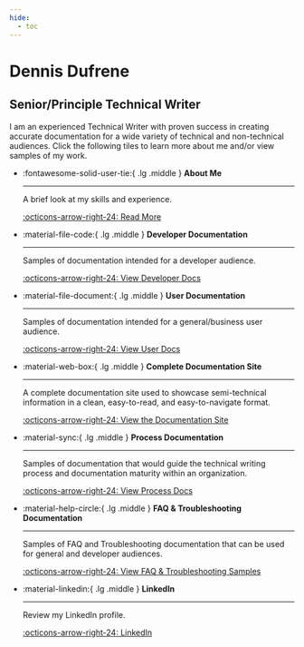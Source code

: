 ```yaml
---
hide:
  - toc
---
```


# Dennis Dufrene

## Senior/Principle Technical Writer

I am an experienced Technical Writer with proven success in creating accurate documentation for a wide variety of technical and non-technical audiences. Click the following tiles to learn more about me and/or view samples of my work.

<div class="grid cards" markdown>

-   :fontawesome-solid-user-tie:{ .lg .middle } __About Me__

    ---

    A brief look at my skills and experience.

    [:octicons-arrow-right-24: Read More](about_me.md)

-   :material-file-code:{ .lg .middle } __Developer Documentation__

    ---

    Samples of documentation intended for a developer audience.

    [:octicons-arrow-right-24: View Developer Docs](dev_doc_overview.md)

-   :material-file-document:{ .lg .middle } __User Documentation__

    ---

    Samples of documentation intended for a general/business user audience.

    [:octicons-arrow-right-24: View User Docs](enduser_doc_overview.md)

-   :material-web-box:{ .lg .middle } __Complete Documentation Site__

    ---

    A complete documentation site used to showcase semi-technical information in a clean, easy-to-read, and easy-to-navigate format.

    [:octicons-arrow-right-24: View the Documentation Site](complete-site.md)

-   :material-sync:{ .lg .middle } __Process Documentation__

    ---

    Samples of documentation that would guide the technical writing process and documentation maturity within an organization.

    [:octicons-arrow-right-24: View Process Docs](process_doc_overview.md)

-   :material-help-circle:{ .lg .middle } __FAQ & Troubleshooting Documentation__ 

    ---

    Samples of FAQ and Troubleshooting documentation that can be used for general and developer audiences.

    [:octicons-arrow-right-24: View FAQ & Troubleshooting Samples](misc_docs_overview.md)
	
-   :material-linkedin:{ .lg .middle } __LinkedIn__ 

    ---

    Review my LinkedIn profile.

    [:octicons-arrow-right-24: LinkedIn](https://www.linkedin.com/in/dennisdufrene/)

</div>
